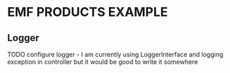 # EMF PRODUCTS EXAMPLE
## Logger
TODO configure logger - I am currently using LoggerInterface and logging exception in controller but it would be good to write it somewhere

##
